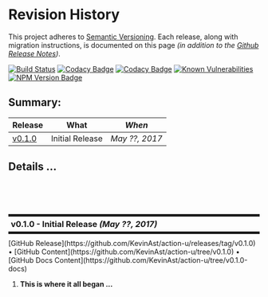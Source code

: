 # Revision History

This project adheres to [Semantic Versioning](http://semver.org/).
Each release, along with migration instructions, is documented on this
page *(in addition to the [Github Release
Notes](https://github.com/KevinAst/action-u/releases))*.


<!--- Badges for CI Builds ---> 
[![Build Status](https://travis-ci.org/KevinAst/action-u.svg?branch=master)](https://travis-ci.org/KevinAst/action-u)
[![Codacy Badge](https://api.codacy.com/project/badge/Grade/ab82e305bb24440281337ca3a1a732c0)](https://www.codacy.com/app/KevinAst/action-u?utm_source=github.com&amp;utm_medium=referral&amp;utm_content=KevinAst/action-u&amp;utm_campaign=Badge_Grade)
[![Codacy Badge](https://api.codacy.com/project/badge/Coverage/ab82e305bb24440281337ca3a1a732c0)](https://www.codacy.com/app/KevinAst/action-u?utm_source=github.com&amp;utm_medium=referral&amp;utm_content=KevinAst/action-u&amp;utm_campaign=Badge_Coverage)
[![Known Vulnerabilities](https://snyk.io/test/github/kevinast/action-u/badge.svg)](https://snyk.io/test/github/kevinast/action-u)
[![NPM Version Badge](https://img.shields.io/npm/v/action-u.svg)](https://www.npmjs.com/package/action-u)

<!-- ONLY activated when there are MULTIPLE versions -->
## Summary:

Release           | What                                   | *When*
------------------|----------------------------------------|------------------
[v0.1.0](#v0_1_0) | Initial Release                        | *May ??, 2017*



## Details ...


<!-- ************************************************************* -->
<br/><br/><br/>
<h3 id="v0_1_0" style="margin: 10px 0px; border-width: 5px 0px; padding: 5px; border-style: solid;">
  v0.1.0 - Initial Release <i>(May ??, 2017)</i>
</h3>
[GitHub Release](https://github.com/KevinAst/action-u/releases/tag/v0.1.0)
&bull;
[GitHub Content](https://github.com/KevinAst/action-u/tree/v0.1.0)
&bull;
[GitHub Docs Content](https://github.com/KevinAst/action-u/tree/v0.1.0-docs)

1. **This is where it all began ...**
